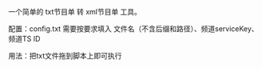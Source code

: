 一个简单的 txt节目单 转 xml节目单 工具。

配置：config.txt
     需要按要求填入 文件名（不含后缀和路径）、频道serviceKey、频道TS ID

用法：把txt文件拖到脚本上即可执行
